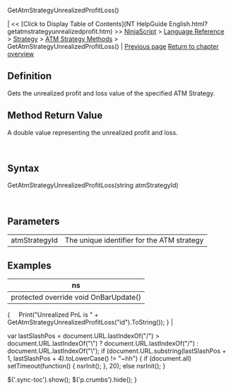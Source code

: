 ﻿










 


GetAtmStrategyUnrealizedProfitLoss()







| &lt;&lt; [Click to Display Table of Contents](NT HelpGuide English.html?getatmstrategyunrealizedprofit.htm) &gt;&gt;
 [NinjaScript](ninjascript.htm) &gt; [Language Reference](language_reference_wip.htm) &gt; [Strategy](strategy.htm) &gt; [ATM Strategy Methods](atm_strategy_methods.htm) &gt;
GetAtmStrategyUnrealizedProfitLoss() | [Previous page](getatmstrategystoptargetorders.htm)
[Return to chapter overview](atm_strategy_methods.htm)










Definition
----------


Gets the unrealized profit and loss value of the specified ATM Strategy.



Method Return Value
-------------------


A double value representing the unrealized profit and loss.


 


Syntax
------


GetAtmStrategyUnrealizedProfitLoss(string atmStrategyId)


 



Parameters
----------




|  |  |
| --- | --- |
| atmStrategyId | The unique identifier for the ATM strategy |





Examples
--------




| ns |
| --- |
| protected override void OnBarUpdate()
{
     Print("Unrealized PnL is " + GetAtmStrategyUnrealizedProfitLoss("id").ToString());
} |






 
 var lastSlashPos = document.URL.lastIndexOf("/") &gt; document.URL.lastIndexOf("\\") ? document.URL.lastIndexOf("/") : document.URL.lastIndexOf("\\");
 if (document.URL.substring(lastSlashPos + 1, lastSlashPos + 4).toLowerCase() != "~hh") {
 if (document.all) setTimeout(function() {
 nsrInit();
 }, 20);
 else nsrInit();
 }
 
 
 $('.sync-toc').show();
 $('p.crumbs').hide();
 }
 
 
 



